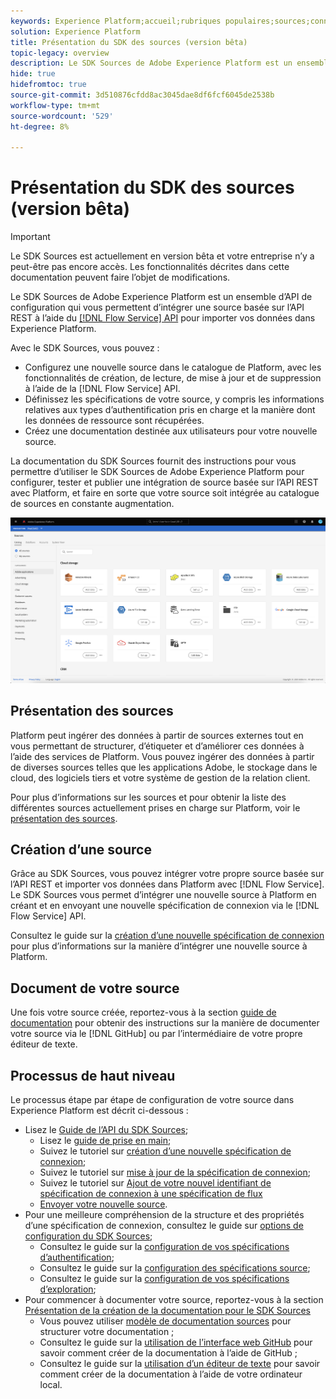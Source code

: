```yaml
---
keywords: Experience Platform;accueil;rubriques populaires;sources;connecteurs;connecteurs source;sdk sources;sdk;SDK
solution: Experience Platform
title: Présentation du SDK des sources (version bêta)
topic-legacy: overview
description: Le SDK Sources de Adobe Experience Platform est un ensemble d’API de configuration qui vous permettent d’intégrer une source basée sur l’API REST à l’aide de l’API Flow Service pour importer vos données dans Experience Platform.
hide: true
hidefromtoc: true
source-git-commit: 3d510876cfdd8ac3045dae8df6fcf6045de2538b
workflow-type: tm+mt
source-wordcount: '529'
ht-degree: 8%

---
```


# Présentation du SDK des sources (version bêta)

>[!IMPORTANT]
>
>Le SDK Sources est actuellement en version bêta et votre entreprise n’y a peut-être pas encore accès. Les fonctionnalités décrites dans cette documentation peuvent faire l’objet de modifications.

Le SDK Sources de Adobe Experience Platform est un ensemble d’API de configuration qui vous permettent d’intégrer une source basée sur l’API REST à l’aide du [[!DNL Flow Service] API](https://www.adobe.io/experience-platform-apis/references/flow-service/) pour importer vos données dans Experience Platform.

Avec le SDK Sources, vous pouvez :

* Configurez une nouvelle source dans le catalogue de Platform, avec les fonctionnalités de création, de lecture, de mise à jour et de suppression à l’aide de la [!DNL Flow Service] API.
* Définissez les spécifications de votre source, y compris les informations relatives aux types d’authentification pris en charge et la manière dont les données de ressource sont récupérées.
* Créez une documentation destinée aux utilisateurs pour votre nouvelle source.

La documentation du SDK Sources fournit des instructions pour vous permettre d’utiliser le SDK Sources de Adobe Experience Platform pour configurer, tester et publier une intégration de source basée sur l’API REST avec Platform, et faire en sorte que votre source soit intégrée au catalogue de sources en constante augmentation.

![catalogue](./assets/catalog.png)

## Présentation des sources

Platform peut ingérer des données à partir de sources externes tout en vous permettant de structurer, d’étiqueter et d’améliorer ces données à l’aide des services de Platform. Vous pouvez ingérer des données à partir de diverses sources telles que les applications Adobe, le stockage dans le cloud, des logiciels tiers et votre système de gestion de la relation client.

Pour plus d’informations sur les sources et pour obtenir la liste des différentes sources actuellement prises en charge sur Platform, voir le [présentation des sources](../home.md).

## Création d’une source

Grâce au SDK Sources, vous pouvez intégrer votre propre source basée sur l’API REST et importer vos données dans Platform avec [!DNL Flow Service]. Le SDK Sources vous permet d’intégrer une nouvelle source à Platform en créant et en envoyant une nouvelle spécification de connexion via le [!DNL Flow Service] API.

Consultez le guide sur la [création d’une nouvelle spécification de connexion](./api/api-overview.md) pour plus d’informations sur la manière d’intégrer une nouvelle source à Platform.

## Document de votre source

Une fois votre source créée, reportez-vous à la section [guide de documentation](./documentation/doc-overview.md) pour obtenir des instructions sur la manière de documenter votre source via le [!DNL GitHub] ou par l’intermédiaire de votre propre éditeur de texte.

## Processus de haut niveau

Le processus étape par étape de configuration de votre source dans Experience Platform est décrit ci-dessous :

* Lisez le [Guide de l’API du SDK Sources](./api/api-overview.md);
   * Lisez le [guide de prise en main](./api/getting-started.md);
   * Suivez le tutoriel sur [création d’une nouvelle spécification de connexion](./api/create.md);
   * Suivez le tutoriel sur [mise à jour de la spécification de connexion](./api/update-connection-specs.md);
   * Suivez le tutoriel sur [Ajout de votre nouvel identifiant de spécification de connexion à une spécification de flux](./api/update-flow-specs.md)
   * [Envoyer votre nouvelle source](./api/submit.md).
* Pour une meilleure compréhension de la structure et des propriétés d’une spécification de connexion, consultez le guide sur [options de configuration du SDK Sources](./config/config.md);
   * Consultez le guide sur la [configuration de vos spécifications d’authentification](./config/authspec.md);
   * Consultez le guide sur la [configuration des spécifications source](./config/sourcespec.md);
   * Consultez le guide sur la [configuration de vos spécifications d’exploration](./config/explorespec.md);
* Pour commencer à documenter votre source, reportez-vous à la section [Présentation de la création de la documentation pour le SDK Sources](./documentation/doc-overview.md)
   * Vous pouvez utiliser [modèle de documentation sources](./documentation/template.md) pour structurer votre documentation ;
   * Consultez le guide sur la [utilisation de l’interface web GitHub](./documentation/github.md) pour savoir comment créer de la documentation à l’aide de GitHub ;
   * Consultez le guide sur la [utilisation d’un éditeur de texte](./documentation/text-editor.md) pour savoir comment créer de la documentation à l’aide de votre ordinateur local.

